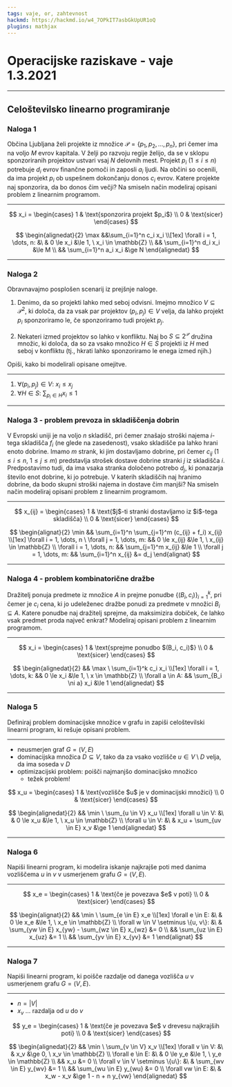 ```yaml
---
tags: vaje, or, zahtevnost
hackmd: https://hackmd.io/w4_7OPkIT7asbGkUpUR1oQ
plugins: mathjax
---
```

# Operacijske raziskave - vaje 1.3.2021

---

## Celoštevilsko linearno programiranje

### Naloga 1

Občina Ljubljana želi projekte iz množice $\mathcal{P} = \lbrace {p_1}, {p_2}, \dots, {p_n} \rbrace$, pri čemer ima na voljo $M$ evrov kapitala. V želji po razvoju regije želijo, da se v sklopu sponzoriranih projektov ustvari vsaj $N$ delovnih mest. Projekt ${p_i}$ ($1 \le i \le n)$ potrebuje ${d_i}$ evrov finančne pomoči in zaposli ${a_i}$ ljudi. Na občini so ocenili, da ima projekt ${p_i}$ ob uspešnem dokončanju donos $c_i$ evrov. Katere projekte naj sponzorira, da bo donos čim večji? Na smiseln način modeliraj opisani problem z linearnim programom.

----

$$
x_i = \begin{cases}
1 & \text{sponzorira projekt $p_i$} \\
0 & \text{sicer}
\end{cases}
$$

$$
\begin{alignedat}{2}
\max &&\sum_{i=1}^n c_i x_i \\[1ex]
\forall i = 1, \dots, n: &\ & 0 \le x_i &\le 1, \ x_i \in \mathbb{Z} \\
&& \sum_{i=1}^n d_i x_i &\le M \\
&& \sum_{i=1}^n a_i x_i &\ge N
\end{alignedat}
$$

---

### Naloga 2

Obravnavajmo posplošen scenarij iz prejšnje naloge.

1. Denimo, da so projekti lahko med seboj odvisni. Imejmo množico $V \subseteq \mathcal{P}^2$, ki določa, da za vsak par projektov $({p_i}, {p_j}) \in V$ velja, da lahko projekt ${p_i}$ sponzoriramo le, če sponzoriramo tudi projekt ${p_j}$.

2. Nekateri izmed projektov so lahko v konfliktu. Naj bo $S \subseteq 2^\mathcal{P}$ družina množic, ki določa, da so za vsako množico $H \in S$ projekti iz $H$ med seboj v konfliktu (tj., hkrati lahko sponzoriramo le enega izmed njih.)

Opiši, kako bi modelirali opisane omejitve.

----

1. $\forall ({p_i}, {p_j}) \in V: \ {x_i} \le {x_j}$
2. $\forall H \in S: \ {\sum_{{p_i} \in H}} {x_i} \le 1$

---

### Naloga 3 - problem prevoza in skladiščenja dobrin

V Evropski uniji je na voljo $n$ skladišč, pri čemer znašajo stroški najema $i$-tega skladišča ${f_i}$ (ne glede na zasedenost), vsako skladišče pa lahko hrani enoto dobrine. Imamo $m$ strank, ki jim dostavljamo dobrine, pri čemer ${c_{ij}}$ ($1 \le i \le n$, $1 \le j \le m$) predstavlja strošek dostave dobrine stranki $j$ iz skladišča $i$. Predpostavimo tudi, da ima vsaka stranka določeno potrebo ${d_j}$, ki ponazarja število enot dobrine, ki jo potrebuje. V katerih skladiščih naj hranimo dobrine, da bodo skupni stroški najema in dostave čim manjši? Na smiseln način modeliraj opisani problem z linearnim programom.

----

$$
x_{ij} = \begin{cases}
1 & \text{$j$-ti stranki dostavljamo iz $i$-tega skladišča} \\
0 & \text{sicer}
\end{cases}
$$

$$
\begin{alignat}{2}
\min && \sum_{i=1}^n \sum_{j=1}^m (c_{ij} + f_i) x_{ij} \\[1ex]
\forall i = 1, \dots, n \ \forall j = 1, \dots, m: && 0 \le x_{ij} &\le 1, \ x_{ij} \in \mathbb{Z} \\
\forall i = 1, \dots, n: && \sum_{j=1}^m x_{ij} &\le 1 \\
\forall j = 1, \dots, m: && \sum_{i=1}^n x_{ij} &= d_j
\end{alignat}
$$

---

### Naloga 4 - problem kombinatorične dražbe

Dražitelj ponuja predmete iz množice $A$ in prejme ponudbe $\lbrace ({B_i}, {c_i}) \rbrace{_{i=1}^k}$, pri čemer je ${c_i}$ cena, ki jo udeleženec dražbe ponudi za predmete v množici ${B_i} \subseteq A$. Katere ponudbe naj dražitelj sprejme, da maksimizira dobiček, če lahko vsak predmet proda največ enkrat? Modeliraj opisani problem z linearnim programom.

----

$$
x_i = \begin{cases}
1 & \text{sprejme ponudbo $(B_i, c_i)$} \\
0 & \text{sicer}
\end{cases}
$$

$$
\begin{alignedat}{2}
&& \max \ \sum_{i=1}^k c_i x_i \\[1ex]
\forall i = 1, \dots, k: && 0 \le x_i &\le 1, \ x \in \mathbb{Z} \\
\forall a \in A: && \sum_{B_i \ni a} x_i &\le 1
\end{alignedat}
$$

---

### Naloga 5

Definiraj problem dominacijske množice v grafu in zapiši celoštevilski linearni program, ki rešuje opisani problem.

----

* neusmerjen graf $G = (V, E)$
* dominacijska množica $D \subseteq V$, tako da za vsako vozlišče $u \in V \setminus D$ velja, da ima soseda v $D$
* optimizacijski problem: poišči najmanjšo dominacijsko množico
  - težek problem!

$$
x_u = \begin{cases}
1 & \text{vozlišče $u$ je v dominacijski množici} \\
0 & \text{sicer}
\end{cases}
$$

$$
\begin{alignedat}{2}
&& \min \ \sum_{u \in V} x_u \\[1ex]
\forall u \in V: &\ & 0 \le x_u &\le 1, \ x_u \in \mathbb{Z} \\
\forall u \in V: &\ & x_u + \sum_{uv \in E} x_v &\ge 1
\end{alignedat}
$$

---

### Naloga 6

Napiši linearni program, ki modelira iskanje najkrajše poti med danima vozliščema $u$ in $v$ v usmerjenem grafu $G = (V, E)$.

----

$$
x_e = \begin{cases}
1 & \text{če je povezava $e$ v poti} \\
0 & \text{sicer}
\end{cases}
$$

$$
\begin{alignat}{2}
&& \min \ \sum_{e \in E} x_e \\[1ex]
\forall e \in E: &\ & 0 \le x_e &\le 1, \ x_e \in \mathbb{Z} \\
\forall w \in V \setminus \{u, v\}: &\ & \sum_{yw \in E} x_{yw} - \sum_{wz \in E} x_{wz} &= 0 \\
&& \sum_{uz \in E} x_{uz} &= 1 \\
&& \sum_{yv \in E} x_{yv} &= 1
\end{alignat}
$$

---

### Naloga 7

Napiši linearni program, ki poišče razdalje od danega vozlišča $u$ v usmerjenem grafu $G = (V, E)$.

----

* $n = \vert V \vert$
* ${x_v}$ ... razdalja od $u$ do $v$

$$
y_e = \begin{cases}
1 & \text{če je povezava $e$ v drevesu najkrajših poti} \\
0 & \text{sicer}
\end{cases}
$$

$$
\begin{alignedat}{2}
&& \min \ \sum_{v \in V} x_v \\[1ex]
\forall v \in V: &\ & x_v &\ge 0, \ x_v \in \mathbb{Z} \\
\forall e \in E: &\ & 0 \le y_e &\le 1, \ y_e \in \mathbb{Z} \\
&& x_u &= 0 \\
\forall v \in V \setminus \{u\}: &\ & \sum_{wv \in E} y_{wv} &= 1 \\
&& \sum_{wu \in E} y_{wu} &= 0 \\
\forall vw \in E: &\ & x_w - x_v &\ge 1 - n + n y_{vw}
\end{alignedat}
$$
